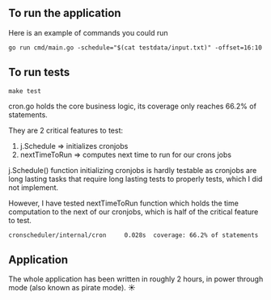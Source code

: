 ## To run the application

Here is an example of commands you could run
```
go run cmd/main.go -schedule="$(cat testdata/input.txt)" -offset=16:10
```

## To run tests

```
make test
```

cron.go holds the core business logic, its coverage only reaches 66.2% of statements. 

They are 2 critical features to test:
1. j.Schedule => initializes cronjobs
2. nextTimeToRun => computes next time to run for our crons jobs

j.Schedule() function initializing cronjobs is hardly testable as cronjobs are long lasting tasks that require long lasting tests to properly tests, which I did not implement.

However, I have tested nextTimeToRun function which holds the time computation to the next of our cronjobs, which is half of the critical feature to test.

```
cronscheduler/internal/cron     0.028s  coverage: 66.2% of statements
```

## Application

The whole application has been written in roughly 2 hours, in power through mode (also known as pirate mode). :sunny: